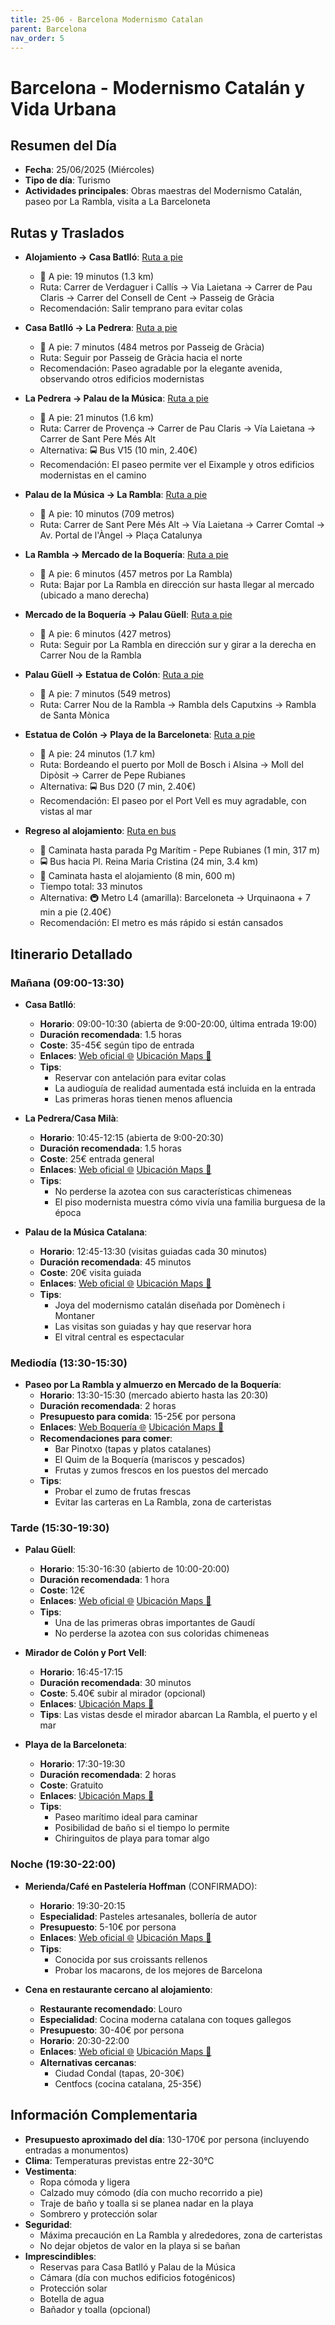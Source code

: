 ```yaml
---
title: 25-06 - Barcelona Modernismo Catalan
parent: Barcelona
nav_order: 5
---
```


# Barcelona - Modernismo Catalán y Vida Urbana

## Resumen del Día
* **Fecha**: 25/06/2025 (Miércoles)
* **Tipo de día**: Turismo
* **Actividades principales**: Obras maestras del Modernismo Catalán, paseo por La Rambla, visita a La Barceloneta

## Rutas y Traslados
* **Alojamiento → Casa Batlló**: [Ruta a pie](https://www.google.com/maps/dir/?api=1&origin=Carrer+de+Verdaguer+i+Call%C3%ADs,+10,+Ciutat+Vella,+08003+Barcelona&destination=Casa+Batllo+Barcelona&travelmode=walking)
  * 🚶 A pie: 19 minutos (1.3 km)
  * Ruta: Carrer de Verdaguer i Callís → Via Laietana → Carrer de Pau Claris → Carrer del Consell de Cent → Passeig de Gràcia
  * Recomendación: Salir temprano para evitar colas

* **Casa Batlló → La Pedrera**: [Ruta a pie](https://www.google.com/maps/dir/?api=1&origin=Casa+Batllo&destination=La+Pedrera+Barcelona&travelmode=walking)
  * 🚶 A pie: 7 minutos (484 metros por Passeig de Gràcia)
  * Ruta: Seguir por Passeig de Gràcia hacia el norte
  * Recomendación: Paseo agradable por la elegante avenida, observando otros edificios modernistas

* **La Pedrera → Palau de la Música**: [Ruta a pie](https://www.google.com/maps/dir/?api=1&origin=La+Pedrera+Barcelona&destination=Palau+de+la+Musica+Catalana&travelmode=walking)
  * 🚶 A pie: 21 minutos (1.6 km)
  * Ruta: Carrer de Provença → Carrer de Pau Claris → Vía Laietana → Carrer de Sant Pere Més Alt
  * Alternativa: 🚍 Bus V15 (10 min, 2.40€)
  * Recomendación: El paseo permite ver el Eixample y otros edificios modernistas en el camino

* **Palau de la Música → La Rambla**: [Ruta a pie](https://www.google.com/maps/dir/?api=1&origin=Palau+de+la+Musica+Catalana&destination=La+Rambla+Barcelona&travelmode=walking)
  * 🚶 A pie: 10 minutos (709 metros)
  * Ruta: Carrer de Sant Pere Més Alt → Vía Laietana → Carrer Comtal → Av. Portal de l'Àngel → Plaça Catalunya

* **La Rambla → Mercado de la Boquería**: [Ruta a pie](https://www.google.com/maps/dir/?api=1&origin=La+Rambla+Barcelona&destination=Mercat+de+la+Boqueria&travelmode=walking)
  * 🚶 A pie: 6 minutos (457 metros por La Rambla)
  * Ruta: Bajar por La Rambla en dirección sur hasta llegar al mercado (ubicado a mano derecha)

* **Mercado de la Boquería → Palau Güell**: [Ruta a pie](https://www.google.com/maps/dir/?api=1&origin=Mercat+de+la+Boqueria&destination=Palau+Guell+Barcelona&travelmode=walking)
  * 🚶 A pie: 6 minutos (427 metros)
  * Ruta: Seguir por La Rambla en dirección sur y girar a la derecha en Carrer Nou de la Rambla

* **Palau Güell → Estatua de Colón**: [Ruta a pie](https://www.google.com/maps/dir/?api=1&origin=Palau+Guell+Barcelona&destination=Mirador+de+Colom&travelmode=walking)
  * 🚶 A pie: 7 minutos (549 metros)
  * Ruta: Carrer Nou de la Rambla → Rambla dels Caputxins → Rambla de Santa Mònica

* **Estatua de Colón → Playa de la Barceloneta**: [Ruta a pie](https://www.google.com/maps/dir/?api=1&origin=Mirador+de+Colom&destination=Playa+de+la+Barceloneta&travelmode=walking)
  * 🚶 A pie: 24 minutos (1.7 km)
  * Ruta: Bordeando el puerto por Moll de Bosch i Alsina → Moll del Dipòsit → Carrer de Pepe Rubianes
  * Alternativa: 🚍 Bus D20 (7 min, 2.40€)
  * Recomendación: El paseo por el Port Vell es muy agradable, con vistas al mar

* **Regreso al alojamiento**: [Ruta en bus](https://www.google.com/maps/dir/?api=1&origin=Playa+de+la+Barceloneta&destination=Carrer+de+Verdaguer+i+Call%C3%ADs,+10,+Ciutat+Vella,+08003+Barcelona&travelmode=transit)
  * 🚶 Caminata hasta parada Pg Marítim - Pepe Rubianes (1 min, 317 m)
  * 🚍 Bus hacia Pl. Reina Maria Cristina (24 min, 3.4 km)
  * 🚶 Caminata hasta el alojamiento (8 min, 600 m)
  * Tiempo total: 33 minutos
  * Alternativa: 🚇 Metro L4 (amarilla): Barceloneta → Urquinaona + 7 min a pie (2.40€)
  * Recomendación: El metro es más rápido si están cansados

## Itinerario Detallado
### Mañana (09:00-13:30)
* **Casa Batlló**:
  * **Horario**: 09:00-10:30 (abierta de 9:00-20:00, última entrada 19:00)
  * **Duración recomendada**: 1.5 horas
  * **Coste**: 35-45€ según tipo de entrada
  * **Enlaces**: [Web oficial 🌐](https://www.casabatllo.es) [Ubicación Maps 📍](https://www.google.com/maps/dir/?api=1&destination=Casa+Batllo+Barcelona&travelmode=walking)
  * **Tips**: 
    * Reservar con antelación para evitar colas
    * La audioguía de realidad aumentada está incluida en la entrada
    * Las primeras horas tienen menos afluencia

* **La Pedrera/Casa Milà**:
  * **Horario**: 10:45-12:15 (abierta de 9:00-20:30)
  * **Duración recomendada**: 1.5 horas
  * **Coste**: 25€ entrada general
  * **Enlaces**: [Web oficial 🌐](https://www.lapedrera.com) [Ubicación Maps 📍](https://www.google.com/maps/dir/?api=1&destination=La+Pedrera+Barcelona&travelmode=walking)
  * **Tips**: 
    * No perderse la azotea con sus características chimeneas
    * El piso modernista muestra cómo vivía una familia burguesa de la época

* **Palau de la Música Catalana**:
  * **Horario**: 12:45-13:30 (visitas guiadas cada 30 minutos)
  * **Duración recomendada**: 45 minutos
  * **Coste**: 20€ visita guiada
  * **Enlaces**: [Web oficial 🌐](https://www.palaumusica.cat) [Ubicación Maps 📍](https://www.google.com/maps/dir/?api=1&destination=Palau+de+la+Musica+Catalana&travelmode=walking)
  * **Tips**: 
    * Joya del modernismo catalán diseñada por Domènech i Montaner
    * Las visitas son guiadas y hay que reservar hora
    * El vitral central es espectacular

### Mediodía (13:30-15:30)
* **Paseo por La Rambla y almuerzo en Mercado de la Boquería**:
  * **Horario**: 13:30-15:30 (mercado abierto hasta las 20:30)
  * **Duración recomendada**: 2 horas
  * **Presupuesto para comida**: 15-25€ por persona
  * **Enlaces**: [Web Boquería 🌐](http://www.boqueria.barcelona) [Ubicación Maps 📍](https://www.google.com/maps/dir/?api=1&destination=Mercat+de+la+Boqueria+Barcelona&travelmode=walking)
  * **Recomendaciones para comer**: 
    * Bar Pinotxo (tapas y platos catalanes)
    * El Quim de la Boquería (mariscos y pescados)
    * Frutas y zumos frescos en los puestos del mercado
  * **Tips**: 
    * Probar el zumo de frutas frescas
    * Evitar las carteras en La Rambla, zona de carteristas

### Tarde (15:30-19:30)
* **Palau Güell**:
  * **Horario**: 15:30-16:30 (abierto de 10:00-20:00)
  * **Duración recomendada**: 1 hora
  * **Coste**: 12€
  * **Enlaces**: [Web oficial 🌐](https://palauguell.cat) [Ubicación Maps 📍](https://www.google.com/maps/dir/?api=1&destination=Palau+Guell+Barcelona&travelmode=walking)
  * **Tips**: 
    * Una de las primeras obras importantes de Gaudí
    * No perderse la azotea con sus coloridas chimeneas

* **Mirador de Colón y Port Vell**:
  * **Horario**: 16:45-17:15
  * **Duración recomendada**: 30 minutos
  * **Coste**: 5.40€ subir al mirador (opcional)
  * **Enlaces**: [Ubicación Maps 📍](https://www.google.com/maps/dir/?api=1&destination=Mirador+de+Colom+Barcelona&travelmode=walking)
  * **Tips**: Las vistas desde el mirador abarcan La Rambla, el puerto y el mar

* **Playa de la Barceloneta**:
  * **Horario**: 17:30-19:30
  * **Duración recomendada**: 2 horas
  * **Coste**: Gratuito
  * **Enlaces**: [Ubicación Maps 📍](https://www.google.com/maps/dir/?api=1&destination=Playa+de+la+Barceloneta&travelmode=walking)
  * **Tips**: 
    * Paseo marítimo ideal para caminar
    * Posibilidad de baño si el tiempo lo permite
    * Chiringuitos de playa para tomar algo

### Noche (19:30-22:00)
* **Merienda/Café en Pastelería Hoffman** (CONFIRMADO):
  * **Horario**: 19:30-20:15
  * **Especialidad**: Pasteles artesanales, bollería de autor
  * **Presupuesto**: 5-10€ por persona
  * **Enlaces**: [Web oficial 🌐](https://www.hofmann-bcn.com) [Ubicación Maps 📍](https://www.google.com/maps/dir/?api=1&destination=Pasteler%C3%ADa+Hoffman+Barcelona&travelmode=walking)
  * **Tips**: 
    * Conocida por sus croissants rellenos
    * Probar los macarons, de los mejores de Barcelona

* **Cena en restaurante cercano al alojamiento**:
  * **Restaurante recomendado**: Louro
  * **Especialidad**: Cocina moderna catalana con toques gallegos
  * **Presupuesto**: 30-40€ por persona
  * **Horario**: 20:30-22:00
  * **Enlaces**: [Web oficial 🌐](https://lourorestaurant.com) [Ubicación Maps 📍](https://www.google.com/maps/dir/?api=1&destination=Louro+Restaurant+Barcelona&travelmode=walking)
  * **Alternativas cercanas**: 
    * Ciudad Condal (tapas, 20-30€)
    * Centfocs (cocina catalana, 25-35€)

## Información Complementaria
* **Presupuesto aproximado del día**: 130-170€ por persona (incluyendo entradas a monumentos)
* **Clima**: Temperaturas previstas entre 22-30°C
* **Vestimenta**: 
  * Ropa cómoda y ligera
  * Calzado muy cómodo (día con mucho recorrido a pie)
  * Traje de baño y toalla si se planea nadar en la playa
  * Sombrero y protección solar
* **Seguridad**: 
  * Máxima precaución en La Rambla y alrededores, zona de carteristas
  * No dejar objetos de valor en la playa si se bañan
* **Imprescindibles**:
  * Reservas para Casa Batlló y Palau de la Música
  * Cámara (día con muchos edificios fotogénicos)
  * Protección solar
  * Botella de agua
  * Bañador y toalla (opcional)





